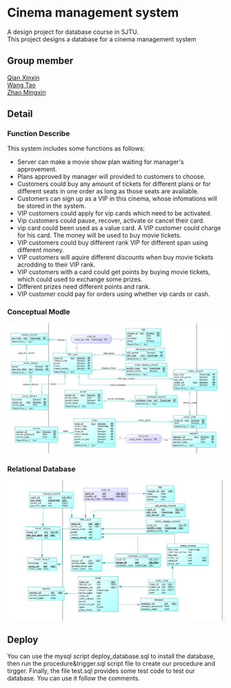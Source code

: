 # Cinema management system
A design project for database course in SJTU. \
This project designs a database for a cinema management system
<br>
## Group member
[Qian Xinxin]()\
[Wang Tao](https://github.com/IrvingW)\
[Zhao Mingxin]()

## Detail
### Function Describe
This system includes some functions as follows:
* Server can make a movie show plan waiting for manager's approvement.
* Plans approved by manager will provided to customers to choose.
* Customers could buy any amount of tickets for different plans or for different seats in 
  one order as long as those seats are avaliable.
* Customers can sign up as a VIP in this cinema, whose infomations will be stored in the system.
* VIP customers could apply for vip cards which need to be activated.
* Vip customers could pause, recover, activate or cancel their card.
* vip card could been used as a value card. A VIP customer could charge for his card.
  The money will be used to buy movie tickets.
* VIP customers could buy different rank VIP for different span using different money.
* VIP customers will aquire different discounts when buy movie tickets acrodding to their VIP rank.
* VIP customers with a card could get points by buying movie tickets, which could used to exchange some prizes.
* Different prizes need different points and rank. 
* VIP customer could pay for orders using whether vip cards or cash. 

### Conceptual Modle
![Picture](https://github.com/IrvingW/Database-Course/blob/master/Conceptual%20Model.png)
<br>

### Relational Database
![Picture](https://github.com/IrvingW/Database-Course/blob/master/Relational%20Database.png)
<br>

## Deploy
You can use the mysql script deploy_database.sql to install the database, 
then run the procedure&trigger.sql script file to create our procedure and tirgger.
Finally, the file test.sql provides some test code to test our database. You can use it follow the comments.
